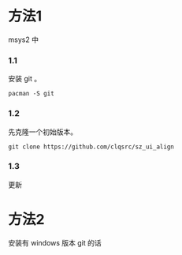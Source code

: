 

# 方法1

msys2 中

### 1.1

安装 git 。

```
pacman -S git
```

### 1.2

先克隆一个初始版本。

```
git clone https://github.com/clqsrc/sz_ui_align
```

### 1.3

更新


# 方法2

安装有 windows 版本 git 的话


